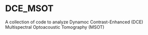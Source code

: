 # DCE_MSOT
A collection of code to analyze Dynamoc Contrast-Enhanced (DCE) Multispectral Optoacoustic Tomography (MSOT)
